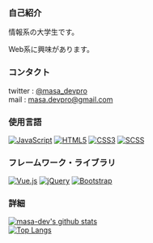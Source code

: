 <!--### Hi there 👋


**masa-dev/masa-dev** is a ✨ _special_ ✨ repository because its `README.md` (this file) appears on your GitHub profile.

Here are some ideas to get you started:

- 🔭 I’m currently working on ...
- 🌱 I’m currently learning ...
- 👯 I’m looking to collaborate on ...
- 🤔 I’m looking for help with ...
- 💬 Ask me about ...
- 📫 How to reach me: ...
- 😄 Pronouns: ...
- ⚡ Fun fact: ...
-->

### 自己紹介
情報系の大学生です。

Web系に興味があります。

### コンタクト
twitter : [@masa_devpro](https://twitter.com/masa_devpro)<br>
mail : [masa.devpro@gmail.com](mailto:masa.devpro@gmail.com)

### 使用言語
[![JavaScript](https://img.shields.io/badge/-JavaScript-blue.svg?logo=javascript&style=popout)](https://developer.mozilla.org/ja/docs/Web/JavaScript)
[![HTML5](https://img.shields.io/badge/-HTML5-252525.svg?logo=html5&style=popout)](https://developer.mozilla.org/ja/docs/Web/HTML)
[![CSS3](https://img.shields.io/badge/-CSS3-blue.svg?logo=css3&style=popout)](https://developer.mozilla.org/ja/docs/Web/CSS)
[![SCSS](https://img.shields.io/badge/-SCSS-f7d9e8.svg?logo=sass&style=popou)](https://sass-lang.com/)

### フレームワーク・ライブラリ
[![Vue.js](https://img.shields.io/badge/-Vue.js-lightcyan.svg?logo=vue.js&style=popout)](https://jp.vuejs.org/)
[![jQuery](https://img.shields.io/badge/-jQuery-0769AD.svg?logo=jquery&style=popout)](https://jquery.com/)
[![Bootstrap](https://img.shields.io/badge/-Bootstrap-563D7C.svg?logo=bootstrap&style=popout)](https://getbootstrap.jp/)

### 詳細
[![masa-dev's github stats](https://github-readme-stats.vercel.app/api?username=masa-dev&show_icons=true&theme=gruvbox)](https://github.com/masa-dev/)<br>
[![Top Langs](https://github-readme-stats.vercel.app/api/top-langs/?username=masa-dev&langs_count=8&theme=gruvbox)](https://github.com/masa-dev/)
